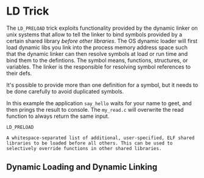 # LD Trick

The `LD_PRELOAD` trick exploits functionality provided by the dynamic linker
on unix systems that allow to tell the linker to bind symbols provided by a
certain shared library _before other libraries_. The OS dynamic loader will
first load dynamic libs you link into the process memory address space such
that the dynamic linker can then resolve symbols at load or run time and bind
them to the defintions. The symbol means, functions, structures, or variables.
The linker is the responsible for resolving symbol references to their defs.

It's possible to provide more than one definition for a symbol, but it needs
to be done carefully to avoid duplicated symbols.


In this example the application `say_hello` waits for your name to geet, and
then prings the result to console. The `my_read.c` will overwrite the read
function to always return the same input.



    LD_PRELOAD

    A whitespace-separated list of additional, user-specified, ELF shared libraries to be loaded before all others. This can be used to selectively override functions in other shared libraries.

## Dynamic Loading and Dynamic Linking
